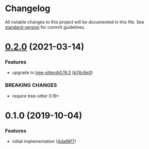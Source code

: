 # Changelog

All notable changes to this project will be documented in this file. See [standard-version](https://github.com/conventional-changelog/standard-version) for commit guidelines.

# [0.2.0](https://github.com/ikatyang/tree-sitter-vue/compare/v0.1.0...v0.2.0) (2021-03-14)


### Features

* upgrade to tree-sitter@0.19.3 ([b74c6e0](https://github.com/ikatyang/tree-sitter-vue/commit/b74c6e0))


### BREAKING CHANGES

* require tree-sitter 0.19+



# 0.1.0 (2019-10-04)


### Features

* initial implementation ([4da98f7](https://github.com/ikatyang/tree-sitter-vue/commit/4da98f7))
